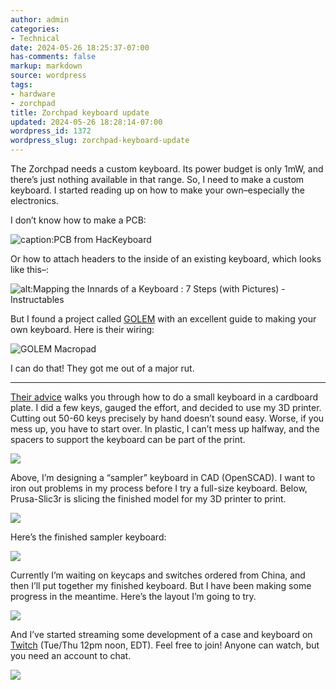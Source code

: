 ```yaml
---
author: admin
categories:
- Technical
date: 2024-05-26 18:25:37-07:00
has-comments: false
markup: markdown
source: wordpress
tags:
- hardware
- zorchpad
title: Zorchpad keyboard update
updated: 2024-05-26 18:28:14-07:00
wordpress_id: 1372
wordpress_slug: zorchpad-keyboard-update
---
```

The Zorchpad needs a custom keyboard. Its power budget is only 1mW, and there’s just nothing available in that range. So, I need to make a custom keyboard. I started reading up on how to make your own–especially the electronics.

I don’t know how to make a PCB:

![caption:PCB from HacKeyboard](https://blog.za3k.com/wp-content/uploads/2024/05/image-1.png)

Or how to attach headers to the inside of an existing keyboard, which looks like this–:

![alt:Mapping the Innards of a Keyboard : 7 Steps (with Pictures) - Instructables](https://content.instructables.com/FOM/VMTN/HZN0VZGV/FOMVMTNHZN0VZGV.jpg?auto=webp&frame=1&width=2100)

But I found a project called [GOLEM](https://golem.hu/guide/keyboard-build-logs/) with an excellent guide to making your own keyboard. Here is their wiring:

![GOLEM Macropad](https://blog.za3k.com/wp-content/uploads/2024/05/image.png)

I can do that! They got me out of a major rut.

---

[Their advice](https://golem.hu/guide/first-macropad) walks you through how to do a small keyboard in a cardboard plate. I did a few keys, gauged the effort, and decided to use my 3D printer. Cutting out 50-60 keys precisely by hand doesn’t sound easy. Worse, if you mess up, you have to start over. In plastic, I can’t mess up halfway, and the spacers to support the keyboard can be part of the print.

[![](https://blog.za3k.com/wp-content/uploads/2024/05/2024-05-20-233106_2560x1440_scrot-1024x576.png)](https://blog.za3k.com/wp-content/uploads/2024/05/2024-05-20-233106_2560x1440_scrot.png)

Above, I’m designing a “sampler” keyboard in CAD (OpenSCAD). I want to iron out problems in my process before I try a full-size keyboard. Below, Prusa-Slic3r is slicing the finished model for my 3D printer to print.

[![](https://blog.za3k.com/wp-content/uploads/2024/05/2024-05-20-235849_1920x1080_scrot-1024x576.png)](https://blog.za3k.com/wp-content/uploads/2024/05/2024-05-20-235849_1920x1080_scrot.png)

Here’s the finished sampler keyboard:

[![](https://blog.za3k.com/wp-content/uploads/2024/05/tiny_keyboard2-1-1024x747.jpg)](https://blog.za3k.com/wp-content/uploads/2024/05/tiny_keyboard2-1.jpg)

Currently I’m waiting on keycaps and switches ordered from China, and then I’ll put together my finished keyboard. But I have been making some progress in the meantime. Here’s the layout I’m going to try.

[![](https://blog.za3k.com/wp-content/uploads/2024/05/keyboard57.png)](https://blog.za3k.com/wp-content/uploads/2024/05/keyboard57.png)

And I’ve started streaming some development of a case and keyboard on [Twitch](https://www.twitch.tv/za3k) (Tue/Thu 12pm noon, EDT). Feel free to join! Anyone can watch, but you need an account to chat.

[![](https://blog.za3k.com/wp-content/uploads/2024/05/stream-1024x576.png)](https://blog.za3k.com/wp-content/uploads/2024/05/stream.png)
